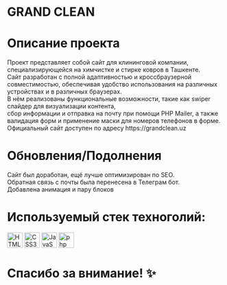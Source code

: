 # GRAND CLEAN 

# Описание проекта

<p> 
Проект представляет собой сайт для клининговой компании, специализирующейся на химчистке и стирке ковров в Ташкенте. <br />
  Сайт разработан с полной адаптивностью и кроссбраузерной совместимостью, обеспечивая удобство использования на различных устройствах и в различных браузерах. <br />
  В нём реализованы функциональные возможности, такие как swiper слайдер для визуализации контента, <br /> 
  сбор информации и отправка на почту при помощи PHP Mailer, а также валидация форм и применение маски для номеров телефонов в форме.  <br /> 
  Официальный сайт доступен по адресу https://grandclean.uz
  </p>

# Обновления/Подолнения 

  <p> 
      Сайт был доработан, ещё лучше оптимизирован по SEO.<br /> 
      Обратная связь с почты была перенесена в Телеграм бот.<br /> 
      Добавлена анимация и пару блоков<br /> 
  </p>

# Используемый стек техноголий:

<a href="https://developer.mozilla.org/en-US/docs/Glossary/HTML5" target="_blank" rel="noreferrer"><img src="https://raw.githubusercontent.com/danielcranney/readme-generator/main/public/icons/skills/html5-colored.svg" width="36" height="36" alt="HTML5" /></a>
<a href="https://www.w3schools.com/css/" target="_blank" rel="noreferrer"><img src="https://profilinator.rishav.dev/skills-assets/css3-original-wordmark.svg" width="36" height="36" alt="CSS3" /></a>
<a href="https://developer.mozilla.org/en-US/docs/Web/JavaScript" target="_blank" rel="noreferrer"><img src="https://raw.githubusercontent.com/danielcranney/readme-generator/main/public/icons/skills/javascript-colored.svg" width="36" height="36" alt="JavaScript" /></a>
<a href="https://developer.mozilla.org/en-US/docs/Web/php" target="_blank" rel="noreferrer"><img src="https://raw.githubusercontent.com/danielcranney/readme-generator/main/public/icons/skills/php.svg" width="36" height="36" alt="php" /></a>




# Спасибо за внимание! ✨

